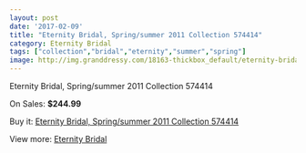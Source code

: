 ```yaml
---
layout: post
date: '2017-02-09'
title: "Eternity Bridal, Spring/summer 2011 Collection 574414"
category: Eternity Bridal
tags: ["collection","bridal","eternity","summer","spring"]
image: http://img.granddressy.com/18163-thickbox_default/eternity-bridal-spring-summer-2011-collection-574414.jpg
---
```

Eternity Bridal, Spring/summer 2011 Collection 574414

On Sales: **$244.99**
<a href="https://www.granddressy.com/en/eternity-bridal/17146-eternity-bridal-spring-summer-2011-collection-574414.html"><amp-img layout="responsive" width="600" height="600" src="//img.granddressy.com/18163-thickbox_default/eternity-bridal-spring-summer-2011-collection-574414.jpg" alt="Eternity Bridal, Spring/summer 2011 Collection 574414 0" /></a>

Buy it: [Eternity Bridal, Spring/summer 2011 Collection 574414](https://www.granddressy.com/en/eternity-bridal/17146-eternity-bridal-spring-summer-2011-collection-574414.html "Eternity Bridal, Spring/summer 2011 Collection 574414")

View more: [Eternity Bridal](https://www.granddressy.com/en/288-eternity-bridal "Eternity Bridal")